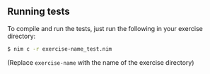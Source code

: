 ## Running tests

To compile and run the tests, just run the following in your exercise directory:
```bash
$ nim c -r exercise-name_test.nim
```

(Replace `exercise-name` with the name of the exercise directory)